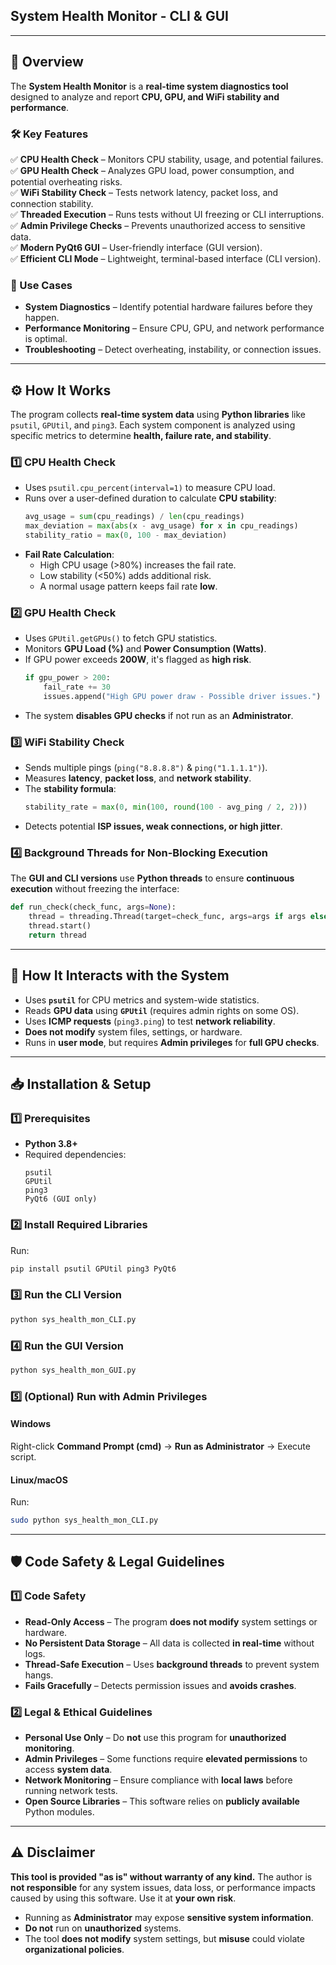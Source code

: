 ## **System Health Monitor - CLI & GUI**

---

## **📌 Overview**
The **System Health Monitor** is a **real-time system diagnostics tool** designed to analyze and report **CPU, GPU, and WiFi stability and performance**.  

### **🛠️ Key Features**
✅ **CPU Health Check** – Monitors CPU stability, usage, and potential failures.  
✅ **GPU Health Check** – Analyzes GPU load, power consumption, and potential overheating risks.  
✅ **WiFi Stability Check** – Tests network latency, packet loss, and connection stability.  
✅ **Threaded Execution** – Runs tests without UI freezing or CLI interruptions.  
✅ **Admin Privilege Checks** – Prevents unauthorized access to sensitive data.  
✅ **Modern PyQt6 GUI** – User-friendly interface (GUI version).  
✅ **Efficient CLI Mode** – Lightweight, terminal-based interface (CLI version).  

### **🎯 Use Cases**
- **System Diagnostics** – Identify potential hardware failures before they happen.  
- **Performance Monitoring** – Ensure CPU, GPU, and network performance is optimal.  
- **Troubleshooting** – Detect overheating, instability, or connection issues.  

---

## **⚙️ How It Works**
The program collects **real-time system data** using **Python libraries** like `psutil`, `GPUtil`, and `ping3`. Each system component is analyzed using specific metrics to determine **health, failure rate, and stability**.

### **1️⃣ CPU Health Check**
- Uses `psutil.cpu_percent(interval=1)` to measure CPU load.
- Runs over a user-defined duration to calculate **CPU stability**:
  ```python
  avg_usage = sum(cpu_readings) / len(cpu_readings)
  max_deviation = max(abs(x - avg_usage) for x in cpu_readings)
  stability_ratio = max(0, 100 - max_deviation)
  ```
- **Fail Rate Calculation**:
  - High CPU usage (>80%) increases the fail rate.
  - Low stability (<50%) adds additional risk.
  - A normal usage pattern keeps fail rate **low**.

### **2️⃣ GPU Health Check**
- Uses `GPUtil.getGPUs()` to fetch GPU statistics.
- Monitors **GPU Load (%)** and **Power Consumption (Watts)**.
- If GPU power exceeds **200W**, it's flagged as **high risk**.
  ```python
  if gpu_power > 200:
      fail_rate += 30
      issues.append("High GPU power draw - Possible driver issues.")
  ```
- The system **disables GPU checks** if not run as an **Administrator**.

### **3️⃣ WiFi Stability Check**
- Sends multiple pings (`ping("8.8.8.8")` & `ping("1.1.1.1")`).
- Measures **latency**, **packet loss**, and **network stability**.
- The **stability formula**:
  ```python
  stability_rate = max(0, min(100, round(100 - avg_ping / 2, 2)))
  ```
- Detects potential **ISP issues, weak connections, or high jitter**.

### **4️⃣ Background Threads for Non-Blocking Execution**
The **GUI and CLI versions** use **Python threads** to ensure **continuous execution** without freezing the interface:
```python
def run_check(check_func, args=None):
    thread = threading.Thread(target=check_func, args=args if args else ())
    thread.start()
    return thread
```

---

## **🔌 How It Interacts with the System**
- Uses **`psutil`** for CPU metrics and system-wide statistics.
- Reads **GPU data** using **`GPUtil`** (requires admin rights on some OS).
- Uses **ICMP requests** (`ping3.ping`) to test **network reliability**.
- **Does not modify** system files, settings, or hardware.
- Runs in **user mode**, but requires **Admin privileges** for **full GPU checks**.

---

## **📥 Installation & Setup**
### **1️⃣ Prerequisites**
- **Python 3.8+**
- Required dependencies:  
  ```
  psutil
  GPUtil
  ping3
  PyQt6 (GUI only)
  ```

### **2️⃣ Install Required Libraries**
Run:
```sh
pip install psutil GPUtil ping3 PyQt6
```

### **3️⃣ Run the CLI Version**
```sh
python sys_health_mon_CLI.py
```

### **4️⃣ Run the GUI Version**
```sh
python sys_health_mon_GUI.py
```

### **5️⃣ (Optional) Run with Admin Privileges**
#### **Windows**
Right-click **Command Prompt (cmd)** → **Run as Administrator** → Execute script.

#### **Linux/macOS**
Run:
```sh
sudo python sys_health_mon_CLI.py
```

---

## **🛡️ Code Safety & Legal Guidelines**
### **1️⃣ Code Safety**
- **Read-Only Access** – The program **does not modify** system settings or hardware.
- **No Persistent Data Storage** – All data is collected **in real-time** without logs.
- **Thread-Safe Execution** – Uses **background threads** to prevent system hangs.
- **Fails Gracefully** – Detects permission issues and **avoids crashes**.

### **2️⃣ Legal & Ethical Guidelines**
- **Personal Use Only** – Do **not** use this program for **unauthorized monitoring**.
- **Admin Privileges** – Some functions require **elevated permissions** to access **system data**.
- **Network Monitoring** – Ensure compliance with **local laws** before running network tests.
- **Open Source Libraries** – This software relies on **publicly available** Python modules.

---

## **⚠️ Disclaimer**
**This tool is provided "as is" without warranty of any kind.** The author is **not responsible** for any system issues, data loss, or performance impacts caused by using this software. Use it at **your own risk**.  

- Running as **Administrator** may expose **sensitive system information**.  
- **Do not** run on **unauthorized** systems.  
- The tool **does not modify** system settings, but **misuse** could violate **organizational policies**.  